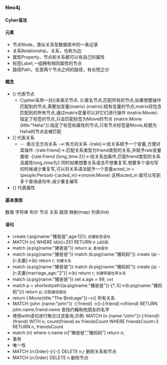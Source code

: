 ### Neo4j

#### Cyher语法

#### 元素

* 节点Node，类似关系型数据库中的一条记录
* 关系Relationship，关系，也称为边
* 属性Property，节点和关系都可以有自己的属性
* 标签Label,一组拥有相同属性的节点
* 路径Path，任意两个节点之间的路径，有长短之分

#### 概念

* () 代表节点
  * Cypher采用一对()来表示节点.
    ():匿名节点,匹配所有的节点,如果想要操作匹配到的节点,需要加变量(matrix)
    (matrix):赋有变量的节点,matrix将包含匹配到的所有节点,通过matrix变量可以对它们进行操作
    (matrix:Movie): 指定了标签的节点,只会匹配标签为Moive的节点
    (matrix:Movie {title:"Haha"}):指定了标签和属性的节点,只有节点标签是Movie,标题为Haha的节点会被匹配
* [] 代表关系
  * -- :表示无方向关系
    -->:有方向关系
    -[rale]->:给关系赋予一个变量,方便对其操作
    -[rale:friend]->:匹配关系类型为friend类型的关系,并赋予rale变量接收
    -[rale:friend {long_time:2}]->:给关系加条件,匹配friend类型的关系且属性long_time为2
    同时如果想要关系语法不想重复写,想要多个语句写的时候减少重复写,可以将关系语法赋予一个变量acted_in = (people:Person)-[:acted_in]->(movie:Movie)
这样acted_in 就可以写到多个查询语句中,减少重复编写
* {} 代表属性

#### 基本类型
数值
字符串
布尔
节点
关系
路径
映射(map)
列表(list)

#### 语句

* create (:pig{name:"猪爸爸",age:12}); `创建标签语句`
* MATCH (n) WHERE id(n)=251 RETURN n `id匹配`
* match (a:pig{name:"猪爸爸"}) return a; `查询语句`
* match (a:pig{name:"猪爸爸"}) match (b:pig{name:"猪妈妈"}) create (a) -[r:夫妻]->(b) return r; `创建关系` 
* match (a:pig{name:"猪爸爸"}) match (b:pig{name:"猪妈妈"}) create (a) -[r:夫妻{marriage_age:"2"}]->(b) return r; `创建带属性带关系` 
* match (a:pig{name:"猪爸爸"}) set a.age = 99; `set`
* match p = shortestpath((a:pig{name:"猪爸爸"})-[*..5]->(b:pig{name:"猪妈妈"})) return p; `匹配最短路径`
* return (:Movie{title:"The Birdcage"})-->() 所有关系
* MATCH (john {name:"john"}) -[:friend] ->()-[:friend]->(friend)
RETURN john.name,friend.name 查找约翰和他朋友的名字
* 使用with语句进行聚合过滤查询,示例:
    MATCH (n {name:"John"})-[:friend]-(friend)
    WITH n, count(friend) as friendsCount
    WHERE friendsCount>3
    RETURN n, friendsCount
* match (n) where n.name in["猪爸爸","猪妈妈"] return n;
* 事务
* 唯一性
* MATCH (n:Order)-[r]-() DELETE n,r 删除关系和节点
* MATCH (n:Order) DELETE n 删除节点
